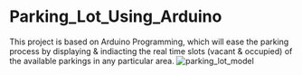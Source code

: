 # Parking_Lot_Using_Arduino
This project is based on Arduino Programming, which will ease the parking process by displaying &amp; indiacting  the real time slots (vacant &amp; occupied)  of the available parkings in any particular area.
![parking_lot_model](https://satyamrai0510.github.io/Parking_Lot_Using_Arduino/parking_lot.jpg)
